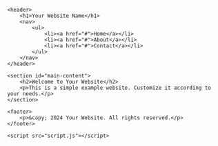 <!DOCTYPE html>
<html lang="en">
<head>
    <meta charset="UTF-8">
    <meta name="viewport" content="width=device-width, initial-scale=1.0">
    <link rel="stylesheet" href="styles.css">
    <title>Your Website</title>
</head>
<body>

    <header>
        <h1>Your Website Name</h1>
        <nav>
            <ul>
                <li><a href="#">Home</a></li>
                <li><a href="#">About</a></li>
                <li><a href="#">Contact</a></li>
            </ul>
        </nav>
    </header>

    <section id="main-content">
        <h2>Welcome to Your Website</h2>
        <p>This is a simple example website. Customize it according to your needs.</p>
    </section>

    <footer>
        <p>&copy; 2024 Your Website. All rights reserved.</p>
    </footer>

    <script src="script.js"></script>
</body>
</html>

